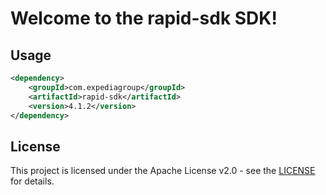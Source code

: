 # Welcome to the rapid-sdk SDK!

## Usage
```xml
<dependency>
    <groupId>com.expediagroup</groupId>
    <artifactId>rapid-sdk</artifactId>
    <version>4.1.2</version>
</dependency>
```

## License

This project is licensed under the Apache License v2.0 - see the [LICENSE](LICENSE) for details.
